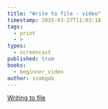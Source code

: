 ```yaml
---
title: "Write to file - video"
timestamp: 2015-03-27T11:03:18
tags:
  - print
  - >
types:
  - screencast
published: true
books:
  - beginner_video
author: szabgab
---
```



[Writing to file](/writing-to-files-with-perl)


<slidecast file="beginner-perl/write-to-file" youtube="F2Gl-6SLxWw" />
